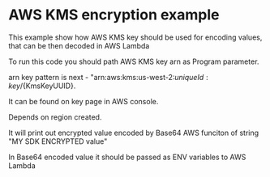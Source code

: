 # AWS KMS encryption example

This example show how AWS KMS key should be used for encoding values, that can be then decoded in AWS Lambda


To run this code you should path AWS KMS key arn as Program parameter.

arn key pattern is next - "arn:aws:kms:us-west-2:${uniqueId}:key/${KmsKeyUUID}.

It can be found on key page in AWS console.

Depends on region created.


It will print out encrypted value encoded by Base64 AWS funciton of string "MY SDK ENCRYPTED value"

In Base64 encoded value it should be passed as ENV variables to AWS Lambda